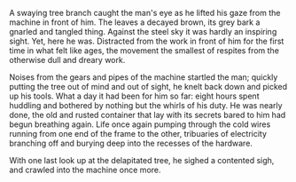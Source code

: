 A swaying tree branch caught the man's eye as he lifted his gaze from the machine in front of him. The leaves a decayed brown, its grey bark a gnarled and tangled thing. Against the steel sky it was hardly an inspiring sight. Yet, here he was. Distracted from the work in front of him for the first time in what felt like ages, the movement the smallest of respites from the otherwise dull and dreary work. 

Noises from the gears and pipes of the machine startled the man; quickly putting the tree out of mind and out of sight, he knelt back down and picked up his tools. What a day it had been for him so far: eight hours spent huddling and bothered by nothing but the whirls of his duty. He was nearly done, the old and rusted container that lay with its secrets bared to him had begun breathing again. Life once again pumping through the cold wires running from one end of the frame to the other, tribuaries of electricity branching off and burying deep into the recesses of the hardware. 

With one last look up at the delapitated tree, he sighed a contented sigh, and crawled into the machine once more.
